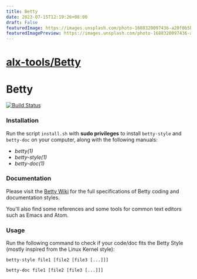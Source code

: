 ```yaml
---
title: Betty
date: 2023-07-15T12:19:26+08:00
draft: False
featuredImage: https://images.unsplash.com/photo-1688320097436-a20f0b5ba1cc?ixid=M3w0NjAwMjJ8MHwxfHJhbmRvbXx8fHx8fHx8fDE2ODkzOTQ1NzR8&ixlib=rb-4.0.3
featuredImagePreview: https://images.unsplash.com/photo-1688320097436-a20f0b5ba1cc?ixid=M3w0NjAwMjJ8MHwxfHJhbmRvbXx8fHx8fHx8fDE2ODkzOTQ1NzR8&ixlib=rb-4.0.3
---
```


# [alx-tools/Betty](https://github.com/alx-tools/Betty)

# Betty

[![Build Status](https://travis-ci.org/holbertonschool/Betty.svg?branch=master)](https://travis-ci.org/holbertonschool/Betty)

### Installation

Run the script `install.sh` with **sudo privileges** to install `betty-style` and `betty-doc` on your computer, along with the  following manuals:

 * _betty(1)_
 * _betty-style(1)_
 * _betty-doc(1)_

### Documentation

Please visit the [Betty Wiki](https://github.com/holbertonschool/Betty/wiki) for the full specifications of Betty coding and documentation styles.

You'll also find some references and some tools for common text editors such as Emacs and Atom.

### Usage

Run the following command to check if your code/doc fits the Betty Style (mostly inspired from the Linux Kernel style):

```ShellSession
betty-style file1 [file2 [file3 [...]]]
```

```ShellSession
betty-doc file1 [file2 [file3 [...]]]
```

